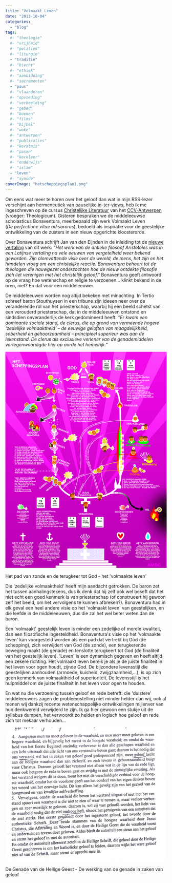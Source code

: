 ```yaml
---
title: "Volmaakt Leven"
date: "2013-10-04"
categories: 
  - "blog"
tags:
  #- "theologie"
  #- "vrijheid"
  #- "politiek"
  #- "liturgie"
  - "traditie"
  #- "biecht"
  #- "ethiek"
  #- "aanbidding"
  #- "sacramenten"
  - "paus"
  #- "vlaanderen"
  #- "opvoeding"
  #- "verbeelding"
  #- "gebed"
  #- "boeken"
  #- "films"
  #- "bijbel"
  #- "woke"
  #- "antwerpen"
  #- "publicaties"
  #- "kerstmis"
  #- "pasen"
  #- "kerkleer"
  #- "onderwijs"
  #- "islam"
  - "leven"
  #- "synode"
coverImage: "hetscheppingsplan1.png"
---
```


Om eens wat meer te horen over het geloof dan wat in mijn RSS-lezer verschijnt aan hermeneutiek van pauselijke [in](http://www.aleteia.org/en/religion/article/i-was-having-dinner-with-the-pope-when-worried-pro-lifers-started-contacting-me-about-his-interview-5076750128119808)\-[ter](http://www.catholicculture.org/commentary/otn.cfm?id=997)\-[views](http://roomskatholiek.wordpress.com/2013/09/23/paus-franciscus-opzienbarende-interview/), heb ik me ingeschreven op de cursus [Christelijke Literatuur](http://www.ccv.be/antwerpen/vorming/id/9667/?backto=vorming%7Cantwerpen) van het [CCV-Antwerpen](http://www.ccv.be/antwerpen/vorming/id/8180/?backto=vorming%7Cantwerpen) (vroeger: Theologicum). Gisteren bespraken we de middeleeuwse scholasticus Bonaventura, meerbepaald zijn werk Volmaakt Leven (_De perfectione vitae ad sorores_), bedoeld als inspiratie voor de geestelijke ontwikkeling van de zusters in een nieuw opgerichte kloosterorde.

Over Bonaventura schrijft Jan van den Eijnden in de inleiding tot de [nieuwe vertaling](http://www.damon.nl/book/bonaventura-volmaakt-leven) van dit werk: _"Het werk van de antieke filosoof Aristoteles was in een Latijnse vertaling na vele eeuwen van vergetelheid weer bekend geworden. Zijn alomvattende visie over de wereld, de mens, het zijn en het handelen vroeg om een christelijke reactie. Bonaventura behoort tot de theologen die nauwgezet onderzochten hoe de nieuw ontdekte filosofie zich liet verenigen met het christelijk geloof."_ Bonaventura geeft antwoord op de vraag hoe wetenschap en religie te verzoenen… klinkt bekend in de oren, niet? En dat voor een middeleeuwer.

De middeleeuwen worden nog altijd bekeken met minachting. In Tertio schreef baron Stouthuysen in een tribune zijn ideeen neer over de veranderende rol van het priesterschap, waarbij hij een beeld schetst van een verouderd priesterschap, dat in de middeleeuwen ontstond en sindsdien onveranderlijk de kerk gedomineerd heeft: _"Er kwam een dominante sociale stand, de clerus, die op grond van vermeende hogere ‘zedelijke volmaaktheid’ – de eeuwige geloften van maagdelijkheid, soberheid en gehoorzaamheid – principieel superieur was aan de lekenstand. De clerus als exclusieve verlener van de genademiddelen vertegenwoordigde hier op aarde het hemelrijk."_

[![Het pad van zonde en de terugkeer tot God - het 'volmaakte leven'](images/hetscheppingsplan1.png?w=224)](/page/gods-scheppingsplan/)

Het pad van zonde en de terugkeer tot God - het 'volmaakte leven'

Die 'zedelijke volmaaktheid' heeft mijn aandacht getrokken. De baron zet het tussen aanhalingstekens, dus ik denk dat hij zelf ook wel beseft dat het niet echt een goed kenmerk is van priesterschap (of construeert hij gewoon zelf het beeld, om het vervolgens te kunnen afbreken?). Bonaventura had in elk geval een heel andere visie op het 'volmaakt leven' van geestelijken, en die leefde in de middeleeuwen, dus die zal het wel beter weten dan de baron.

Een 'volmaakt' geestelijk leven is minder een zedelijke of morele kwaliteit, dan een filosofische ingesteldheid. Bonaventura's visie op het 'volmaakte leven' kan voorgesteld worden als een pad dat vertrekt bij God (de schepping), zich verwijdert van God (de zonde), een terugkerende beweging maakt (de genade) en tenslotte terugkeert tot God (de finaliteit van het geestelijk leven). 'Leven' is een dynamisch gegeven en heeft altijd een zekere richting. Het volmaakt leven bereik je als je de juiste finaliteit in het leven voor ogen houdt, zijnde God. De bijzondere levensstijl die geestelijken aanhouden (armoede, kuisheid, zwijgzaamheid,...), is op zich geen kenmerk van volmaaktheid of superioriteit. De levensstijl is het hulpmiddel om de juiste finaliteit in het leven voor ogen te houden.

En wat nu die verzoening tussen geloof en rede betreft: die 'duistere' middeleeuwers zagen de probleemstelling niet minder helder dan wij, ook al menen wij dankzij recente wetenschappelijke ontwikkelingen mijlenver van hun denkwereld verwijderd te zijn. Ik ga hier gewoon een stukje uit de syllabus dumpen, het verwoordt zo helder en logisch hoe geloof en rede zich tot mekaar verhouden...

[![De Genade van de Heilige Geest - De werking van de genade in zaken van geloof](images/50ca3rkyb4324vfdy8dyn9ud.jpg?w=450)](images/50ca3rkyb4324vfdy8dyn9ud.jpg)

De Genade van de Heilige Geest - De werking van de genade in zaken van geloof
